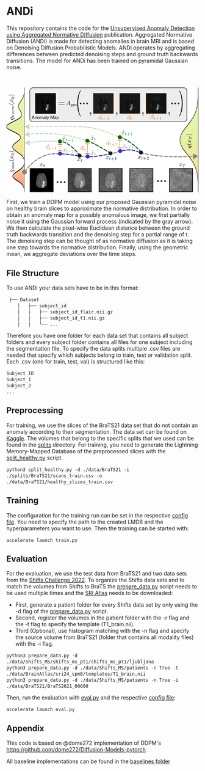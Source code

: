 # ANDi

This repository contains the code for the [Unsupervised Anomaly Detection using Aggregated Normative Diffusion](https://arxiv.org/pdf/2312.01904.pdf) publication. Aggregated Normative Diffusion (ANDi) is made for detecting anomalies in brain MRI and is based on Denoising Diffusion Probabilistic Models. ANDi operates by aggregating differences between predicted denoising steps and ground truth backwards transitions. The model for ANDi has been trained on pyramidal Gaussian noise.

&nbsp;

![Workflow](andi_fig1.png)

First, we train a DDPM model using our proposed Gaussian pyramidal noise on healthy brain slices to approximate the normative distribution. In order to obtain an anomaly map for a possibly anomalous image, we first partially noise it using the Gaussian forward process (indicated by the gray arrow). We then calculate the pixel-wise Euclidean distance between the ground truth backwards transition and the denoising step for a partial range of t. The denoising step can be thought of as normative diffusion as it is taking one step
towards the normative distribution. Finally, using the geometric mean, we aggregate deviations over the time steps.

## File Structure

To use ANDi your data sets have to be in this format:

```
 ├── Dataset
    │   ├── subject_id 
    │   │   ├── subject_id_flair.nii.gz
    │   │   ├── subject_id_t1.nii.gz
    │   │   └── ...

```
Therefore you have one folder for each data set that contains all subject folders and every subject folder contains all files for one subject including the segmentation file. To specify the data splits multiple .csv files are needed that specify which subjects belong to train, test or validation split. Each .csv (one for train, test, val) is structured like this:

```
Subject_ID
Subject_1
Subject_2
...
```

## Preprocessing
For training, we use the slices of the BraTS21 data set that do not contain an anomaly according to their segmentation. The data set can be found on [Kaggle](https://www.kaggle.com/datasets/dschettler8845/brats-2021-task1). The volumes that belong to the specific splits that we used can be found in the [splits](splits) directory. For training, you need to generate the Lightning Memory-Mapped Database of the preprocessed slices with the [split_healthy.py](split_healthy.py) script.


```
python3 split_healthy.py -d ./data/BraTS21 -i ./splits/BraTS21/scans_train.csv -o ./data/BraTS21/healthy_slices_train.csv
```

## Training
The configuration for the training run can be set in the respective [config file](conf/train.yml). You need to specify the path to the created LMDB and the hyperparameters you want to use. Then the training can be started with:

```
accelerate launch train.py
```

## Evaluation
For the evaluation, we use the test data from BraTS21 and two data sets from the [Shifts Challenge 2022](https://shifts.grand-challenge.org/). To organize the Shifts data sets and to match the volumes from Shifts to BraTS the [prepare_data.py](prepare_data.py) script needs to be used multiple times and the [SRI Atlas](https://www.nitrc.org/projects/sri24) needs to be downloaded:

* First, generate a patient folder for every Shifts data set by only using the -d flag of the [prepare_data.py](prepare_data.py) script.
* Second, register the volumes in the patient folder with the -r flag and the -t flag to specify the template (T1_brain.nii).
* Third (Optional), use histogram matching with the -n flag and specify the source volume from BraTS21 (folder that contains all modality files) with the -i flag.

```
python3 prepare_data.py -d ./data/Shifts_MS/shifts_ms_pt1/shifts_ms_pt1/ljubljana
python3 prepare_data.py -d ./data/Shifts_MS/patients -r True -t ./data/BrainAtlas/sri24_spm8/templates/T1_brain.nii
python3 prepare_data.py -d ./data/Shifts_MS/patients -n True -i ./data/BraTS21/BraTS2021_00000
```

Then, run the evaluation with [eval.py](eval.py) and the respective [config file](conf/eval.yml):

```
accelerate launch eval.py
```


## Appendix

This code is based on @dome272 implementation of DDPM's https://github.com/dome272/Diffusion-Models-pytorch .
&nbsp;

All baseline implementations can be found in the [baselines folder](baselines)

